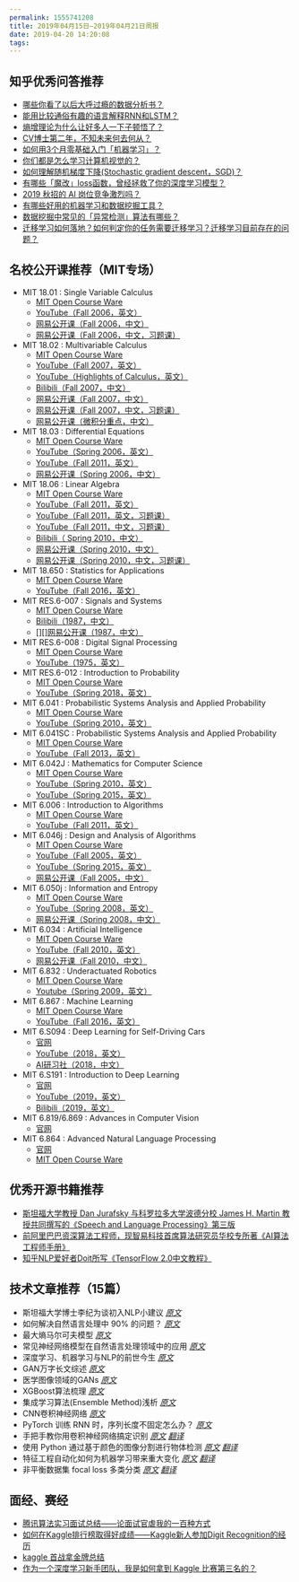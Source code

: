 ```yaml
---
permalink: 1555741208
title: 2019年04月15日—2019年04月21日周报
date: 2019-04-20 14:20:08
tags:
---
```


## 知乎优秀问答推荐

- [哪些你看了以后大呼过瘾的数据分析书？](https://www.zhihu.com/question/60241622)
- [能用比较通俗有趣的语言解释RNN和LSTM？](https://www.zhihu.com/question/314002073)
  <!-- more -->
- [熵增理论为什么让好多人一下子顿悟了？](https://www.zhihu.com/question/27343287)
- [CV博士第二年，不知未来何去何从？](https://www.zhihu.com/question/320508897)
- [如何用3个月零基础入门「机器学习」？](https://zhuanlan.zhihu.com/p/29704017)
- [你们都是怎么学习计算机视觉的？](https://www.zhihu.com/question/320041467)
- [如何理解随机梯度下降(Stochastic gradient descent，SGD)？](https://www.zhihu.com/question/264189719)
- [有哪些「魔改」loss函数，曾经拯救了你的深度学习模型？](https://www.zhihu.com/question/294635686)
- [2019 秋招的 AI 岗位竞争激烈吗？](https://www.zhihu.com/question/286925266)
- [有哪些好用的机器学习和数据挖掘工具？](https://www.zhihu.com/question/314800147)
- [数据挖掘中常见的「异常检测」算法有哪些？](https://www.zhihu.com/question/280696035)
- [迁移学习如何落地？如何判定你的任务需要迁移学习？迁移学习目前存在的问题？](https://www.zhihu.com/question/318749276)

## 名校公开课推荐（MIT专场）

- MIT 18.01 : Single Variable Calculus
  - [MIT Open Course Ware](https://ocw.mit.edu/courses/mathematics/18-01-single-variable-calculus-fall-2006/)
  - [YouTube（Fall 2006，英文）](https://www.youtube.com/playlist?list=PL590CCC2BC5AF3BC1)
  - [网易公开课（Fall 2006，中文）](http://open.163.com/special/sp/singlevariablecalculus.html)
  - [网易公开课（Fall 2006，中文，习题课）](http://open.163.com/special/opencourse/calculus.html)
- MIT 18.02 : Multivariable Calculus 
  - [MIT Open Course Ware](https://ocw.mit.edu/courses/mathematics/18-02-multivariable-calculus-fall-2007/)
  - [YouTube（Fall 2007，英文）](https://www.youtube.com/playlist?list=PL4C4C8A7D06566F38)
  - [YouTube（Highlights of Calculus，英文）](https://www.youtube.com/watch?v=X9t-u87df3o&list=PLBE9407EA64E2C318)
  - [Bilibili（Fall 2007，中文）](https://www.bilibili.com/video/av42204912)
  - [网易公开课（Fall 2007，中文）](http://open.163.com/special/opencourse/multivariable.html)
  - [网易公开课（Fall 2007，中文，习题课）](http://open.163.com/special/opencourse/duobianliangweijifen.html)
  - [网易公开课（微积分重点，中文）](http://open.163.com/special/opencourse/weijifen.html)
- MIT 18.03 : Differential Equations
  - [MIT Open Course Ware](https://ocw.mit.edu/courses/mathematics/18-03-differential-equations-spring-2010/)
  - [YouTube（Spring 2006，英文）](https://www.youtube.com/playlist?list=PLEC88901EBADDD980)
  - [YouTube（Fall 2011，英文）](https://www.youtube.com/playlist?list=PL64BDFBDA2AF24F7E)
  - [网易公开课（Spring 2006，中文）](http://open.163.com/special/opencourse/equations.html)
- MIT 18.06 : Linear Algebra 
  - [MIT Open Course Ware](http://ocw.mit.edu/18-06SCF11)
  - [YouTube（Fall 2011，英文）](https://www.youtube.com/playlist?list=PL221E2BBF13BECF6C)
  - [YouTube（Fall 2011，英文，习题课）](https://www.youtube.com/playlist?list=PL221E2BBF13BECF6C)
  - [YouTube（Fall 2011，中文，习题课）](https://www.youtube.com/playlist?list=PL751FDC0AD3A71B3E)
  - [Bilibili（ Spring 2010，中文）](https://www.bilibili.com/video/av41855698)
  - [网易公开课（Spring 2010，中文）](http://open.163.com/special/opencourse/daishu.html)
  - [网易公开课（Spring 2010，中文，习题课）](http://open.163.com/special/opencourse/mitxianxingdaishuxitike.html)
- MIT 18.650 : Statistics for Applications
  - [MIT Open Course Ware](http://ocw.mit.edu/18-650F16)
  - [YouTube（Fall 2016，英文）](https://www.youtube.com/playlist?list=PLUl4u3cNGP60uVBMaoNERc6knT_MgPKS0)
- MIT RES.6-007 : Signals and Systems
  - [MIT Open Course Ware](https://ocw.mit.edu/resources/res-6-007-signals-and-systems-spring-2011/)
  - [Bilibili（1987，中文）](https://www.bilibili.com/video/av46126932)
  - [][][网易公开课（1987，中文）](http://open.163.com/special/opencourse/signals.html)
- MIT RES.6-008 : Digital Signal Processing
  - [MIT Open Course Ware](http://ocw.mit.edu/RES6-008S11)
  - [YouTube（1975，英文）](https://www.youtube.com/playlist?list=PL8157CA8884571BA2)
- MIT RES.6-012 : Introduction to Probability
  - [MIT Open Course Ware](https://ocw.mit.edu/RES-6-012S18)
  - [YouTube（Spring 2018，英文）](https://www.youtube.com/playlist?list=PLUl4u3cNGP60hI9ATjSFgLZpbNJ7myAg6)
- MIT 6.041 : Probabilistic Systems Analysis and Applied Probability
  - [MIT Open Course Ware](https://ocw.mit.edu/courses/electrical-engineering-and-computer-science/6-041-probabilistic-systems-analysis-and-applied-probability-fall-2010/)
  - [YouTube（Spring 2010，英文）](https://www.youtube.com/playlist?list=PLUl4u3cNGP61MdtwGTqZA0MreSaDybji8)
- MIT 6.041SC : Probabilistic Systems Analysis and Applied Probability
  - [MIT Open Course Ware](http://ocw.mit.edu/6-041SCF13)
  - [YouTube（Fall 2013，英文）](https://www.youtube.com/playlist?list=PLUl4u3cNGP60A3XMwZ5sep719_nh95qOe)
- MIT 6.042J : Mathematics for Computer Science
  - [MIT Open Course Ware](https://ocw.mit.edu/courses/electrical-engineering-and-computer-science/6-042j-mathematics-for-computer-science-spring-2015/)
  - [YouTube（Spring 2010，英文）](https://www.youtube.com/playlist?list=PLB7540DEDD482705B)
  - [YouTube（Spring 2015，英文）](https://www.youtube.com/playlist?list=PLUl4u3cNGP60UlabZBeeqOuoLuj_KNphQ)
- MIT 6.006 : Introduction to Algorithms
  - [MIT Open Course Ware](https://ocw.mit.edu/courses/electrical-engineering-and-computer-science/6-006-introduction-to-algorithms-fall-2011/)
  - [YouTube（Fall 2011，英文）](https://www.youtube.com/playlist?list=PLUl4u3cNGP61Oq3tWYp6V_F-5jb5L2iHb)
- MIT 6.046j : Design and Analysis of Algorithms
  - [MIT Open Course Ware](https://ocw.mit.edu/courses/electrical-engineering-and-computer-science/6-046j-design-and-analysis-of-algorithms-spring-2015/)
  - [YouTube（Fall 2005，英文）](https://www.youtube.com/playlist?list=PL8B24C31197EC371C)
  - [YouTube（Spring 2015，英文）](https://www.youtube.com/playlist?list=PLUl4u3cNGP6317WaSNfmCvGym2ucw3oGp)
  - [网易公开课（Fall 2005，中文）](http://open.163.com/special/opencourse/algorithms.html)
- MIT 6.050j : Information and Entropy
  - [MIT Open Course Ware](https://ocw.mit.edu/courses/electrical-engineering-and-computer-science/6-050j-information-and-entropy-spring-2008/)
  - [YouTube（Spring 2008，英文）](https://www.youtube.com/playlist?list=PLDDE03B3BDCA1D9B1)
  - [网易公开课（Spring 2008，中文）](http://open.163.com/special/opencourse/information.html)
- MIT 6.034 : Artificial Intelligence
  - [MIT Open Course Ware](https://ocw.mit.edu/courses/electrical-engineering-and-computer-science/6-034-artificial-intelligence-fall-2010/)
  - [YouTube（Fall 2010，英文）](https://www.youtube.com/playlist?list=PLnvKubj2-I2LhIibS8TOGC42xsD3-liux)
  - [网易公开课（Fall 2010，中文）](http://open.163.com/movie/2017/9/Q/S/MCTMNN3UI_MCTMNR8QS.html)
- MIT 6.832 : Underactuated Robotics
  - [MIT Open Course Ware](http://ocw.mit.edu/6-832s09)
  - [Youtube（Spring 2009，英文）](https://www.youtube.com/playlist?list=PL58F1D0056F04CF8C)
- MIT 6.867 : Machine Learning
  - [MIT Open Course Ware](https://ocw.mit.edu/courses/electrical-engineering-and-computer-science/6-867-machine-learning-fall-2006/)
  - [YouTube（Fall 2016，英文）](https://www.youtube.com/playlist?list=PL6ogFv-ieghdHwSbJBmsWm5ZY2X0Bn4Nx)
- MIT 6.S094 : Deep Learning for Self-Driving Cars
  - [官网](https://deeplearning.mit.edu)
  - [YouTube（2018，英文）](https://www.youtube.com/playlist?list=PLrAXtmErZgOeiKm4sgNOknGvNjby9efdf)
  - [AI研习社（2018，中文）](http://www.mooc.ai/course/483)
- MIT 6.S191 : Introduction to Deep Learning
  - [官网](http://introtodeeplearning.com)
  - [YouTube（2019，英文）](https://www.youtube.com/playlist?list=PLtBw6njQRU-rwp5__7C0oIVt26ZgjG9NI)
  - [Bilibili（2019，英文）](https://www.bilibili.com/video/av45552854)
- MIT 6.819/6.869 : Advances in Computer Vision
  - [官网](http://6.869.csail.mit.edu)
- MIT 6.864 : Advanced Natural Language Processing
  - [官网](http://people.csail.mit.edu/regina/6864/)
  - [MIT Open Course Ware](https://ocw.mit.edu/courses/electrical-engineering-and-computer-science/6-864-advanced-natural-language-processing-fall-2005/)

## 优秀开源书籍推荐

- [斯坦福大学教授 Dan Jurafsky 与科罗拉多大学波德分校 James H. Martin 教授共同撰写的《Speech and Language Processing》第三版](https://web.stanford.edu/~jurafsky/slp3/)
- [前阿里巴巴资深算法工程师，现智易科技首席算法研究员华校专所著《AI算法工程师手册》](http://huaxiaozhuan.com)
- [知乎NLP爱好者Doit所写《TensorFlow 2.0中文教程》](https://zhuanlan.zhihu.com/p/59507137)

## 技术文章推荐（15篇）

- 斯坦福大学博士李纪为谈初入NLP小建议 _[原文](https://mp.weixin.qq.com/s/VFjRRHiD9RX45FkfkmSuNw)_ 
- 如何解决自然语言处理中 90% 的问题？ *[原文](https://mp.weixin.qq.com/s/Q1AgUF4NgX_6cWI3Pt1JMQ)*
- 最大熵马尔可夫模型 _[原文](https://zhuanlan.zhihu.com/p/60651380)_
- 常见神经网络模型在自然语言处理领域中的应用 _[原文](https://zhuanlan.zhihu.com/p/60976912)_
- 深度学习、机器学习与NLP的前世今生 *[原文](https://mp.weixin.qq.com/s/RSWF5XxH3B1eQvY_DlEwew)*
- GAN万字长文综述 _[原文](https://zhuanlan.zhihu.com/p/58812258)_
- 医学图像领域的GANs _[原文](https://zhuanlan.zhihu.com/p/59521772)_
- XGBoost算法梳理 _[原文](https://zhuanlan.zhihu.com/p/58292935)_
- 集成学习算法(Ensemble Method)浅析 _[原文](https://mp.weixin.qq.com/s/hGoprRIeyoXPt5OnzgV-bg)_
- CNN卷积神经网络 _[原文](https://zhuanlan.zhihu.com/p/61510829)_
- PyTorch 训练 RNN 时，序列长度不固定怎么办？ _[原文](https://zhuanlan.zhihu.com/p/59772104)_ 
- 手把手教你用卷积神经网络搞定识别 _[原文](https://towardsdatascience.com/simple-introduction-to-convolutional-neural-networks-cdf8d3077bac)_ _[翻译](https://mp.weixin.qq.com/s/ieRSaujQXDK2DffWv2C2-Q)_
- 使用 Python 通过基于颜色的图像分割进行物体检测 _[原文](https://towardsdatascience.com/object-detection-via-color-based-image-segmentation-using-python-e9b7c72f0e11)_ _[翻译](https://mp.weixin.qq.com/s/nBPBvobavG5RfP4o6GftFg)_
- 特征工程自动化如何为机器学习带来重大变化 _[原文](https://towardsdatascience.com/why-automated-feature-engineering-will-change-the-way-you-do-machine-learning-5c15bf188b96)_ _[翻译](https://mp.weixin.qq.com/s/rSIMbB-4nZkvh5Ys0Pl98A)_
- 非平衡数据集 focal loss 多类分类 _[原文](https://medium.com/swlh/multi-class-classification-with-focal-loss-for-imbalanced-datasets-c478700e65f5)_ *[翻译](https://mp.weixin.qq.com/s/1khjy026s5fy8sQqoRwS_w)*

## 面经、赛经

- [腾讯算法实习面试总结——论面试官虐我的一百种方式 ](https://zhuanlan.zhihu.com/p/60439147)
- [如何在Kaggle排行榜取得好成绩——Kaggle新人参加Digit Recognition的经历](https://zhuanlan.zhihu.com/p/58199302)
- [kaggle 首战拿金牌总结](https://zhuanlan.zhihu.com/p/60970716)
- [作为一个深度学习新手团队，我是如何拿到 Kaggle 比赛第三名的？](https://mp.weixin.qq.com/s/HemBoi7I-mjLde1_bChq-g)
